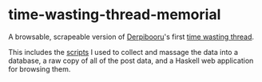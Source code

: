 time-wasting-thread-memorial
============================

A browsable, scrapeable version of [Derpibooru](https://derpibooru.org)'s first 
[time wasting thread](https://derpiboo.ru/forums/dis/topics/the-time-wasting-thread).

This includes the 
[scripts](https://github.com/Xe/time-wasting-thread-memorial/tree/master/scripts) 
I used to collect and massage the data into a database, a raw copy of all of 
the post data, and a Haskell web application for browsing them.
